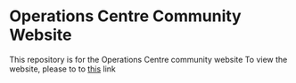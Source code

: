 # Operations Centre Community Website
This repository is for the Operations Centre community website 
To view the website, please to to [this]("https://operationscentre.github.io/community/") link